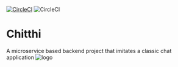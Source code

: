 [![CircleCI](https://circleci.com/gh/aaryan11-hash/chitthi-service.svg?style=svg)](https://circleci.com/gh/aaryan11-hash/chitthi-service) 
![CircleCI](https://img.shields.io/circleci/build/github/aaryan11-hash/chitthi-chat-service/master?style=plastic&token=c46a2aef932a9c43f6364fcefa744c65bed93efd)

# Chitthi
A microservice based backend project that imitates a classic chat application
![logo](https://chitthi-storage.s3.ap-south-1.amazonaws.com/final.jpg)

